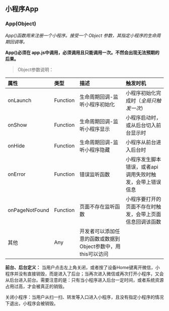 ## 小程序App

### App(Object)

*App()函数用来注册一个小程序。接受一个 Object 参数，其指定小程序的生命周期回调等。*

**App()必须在 app.js中调用，必须调用且只能调用一次。不然会出现无法预期的后果。**

>Object参数说明：

属性|类型|描述|触发时机
:-|:-|:-|:-
onLaunch|Function|生命周期回调-监听小程序初始化|小程序初始化完成时（*全局只触发一次*）
onShow|Function|生命周期回调-监听小程序显示|小程序启动时，或从后台切入前台显示时
onHide|Function|生命周期回调-监听小程序隐藏|小程序从前台进入后台时
onError|Function|错误监听函数|小程序发生脚本错误，或者api调用失败时触发，会带上错误信息
onPageNotFound|Function|页面不存在监听函数|小程序要打开的页面不存在时触发，会带上页面信息回调该函数
其他|Any|开发者可以添加任意的函数或数据到Object参数中，用this可以访问|

**前台、后台定义：**
当用户点击左上角关闭，或者按了设备Home键离开微信，小程序并没有直接销毁，而是进入了后台；当再次进入微信或再次打开小程序，又会从后台进入前台。需要注意的是：只有当小程序进入后台一定时间，或者系统资源占用过高，才会被真正的销毁。

关闭小程序：当用户从扫一扫、转发等入口进入小程序，且没有指定小程序的情况下退出，小程序会被销毁。